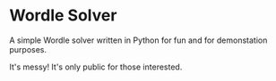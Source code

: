 # Wordle Solver
A simple Wordle solver written in Python for fun and for demonstation purposes.

It's messy! It's only public for those interested.
